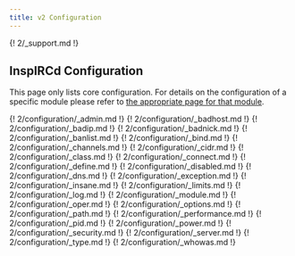 ```yaml
---
title: v2 Configuration
---
```


{! 2/_support.md !}

## InspIRCd Configuration

This page only lists core configuration. For details on the configuration of a specific module please refer to [the appropriate page for that module](/2/modules).

{! 2/configuration/_admin.md !}
{! 2/configuration/_badhost.md !}
{! 2/configuration/_badip.md !}
{! 2/configuration/_badnick.md !}
{! 2/configuration/_banlist.md !}
{! 2/configuration/_bind.md !}
{! 2/configuration/_channels.md !}
{! 2/configuration/_cidr.md !}
{! 2/configuration/_class.md !}
{! 2/configuration/_connect.md !}
{! 2/configuration/_define.md !}
{! 2/configuration/_disabled.md !}
{! 2/configuration/_dns.md !}
{! 2/configuration/_exception.md !}
{! 2/configuration/_insane.md !}
{! 2/configuration/_limits.md !}
{! 2/configuration/_log.md !}
{! 2/configuration/_module.md !}
{! 2/configuration/_oper.md !}
{! 2/configuration/_options.md !}
{! 2/configuration/_path.md !}
{! 2/configuration/_performance.md !}
{! 2/configuration/_pid.md !}
{! 2/configuration/_power.md !}
{! 2/configuration/_security.md !}
{! 2/configuration/_server.md !}
{! 2/configuration/_type.md !}
{! 2/configuration/_whowas.md !}
